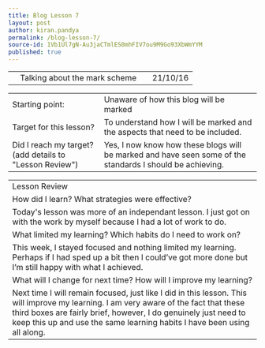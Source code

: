 ```yaml
---
title: Blog Lesson 7
layout: post
author: kiran.pandya
permalink: /blog-lesson-7/
source-id: 1Vb1Ul7gN-Au3jaCTmlES0mhFIV7ou9M9Go93XbWmYYM
published: true
---
```

<table>
  <tr>
    <td></td>
    <td>Talking about the mark scheme </td>
    <td></td>
    <td>21/10/16</td>
  </tr>
</table>


<table>
  <tr>
    <td>Starting point:</td>
    <td>Unaware of how this blog will be marked </td>
  </tr>
  <tr>
    <td>Target for this lesson?</td>
    <td>To understand how I will be marked and the aspects that need to be included. </td>
  </tr>
  <tr>
    <td>Did I reach my target? 
(add details to "Lesson Review")</td>
    <td> Yes, I now know how these blogs will be marked and have seen some of the standards I should be achieving. </td>
  </tr>
</table>


<table>
  <tr>
    <td>Lesson Review</td>
  </tr>
  <tr>
    <td>How did I learn? What strategies were effective? </td>
  </tr>
  <tr>
    <td>Today's lesson was more of an independant lesson. I just got on with the work by myself because I had a lot of work to do.</td>
  </tr>
  <tr>
    <td>What limited my learning? Which habits do I need to work on? </td>
  </tr>
  <tr>
    <td>This week, I stayed focused and nothing limited my learning. Perhaps if I had sped up a bit then I could’ve got more done but I’m still happy with what I achieved.</td>
  </tr>
  <tr>
    <td>What will I change for next time? How will I improve my learning?</td>
  </tr>
  <tr>
    <td>Next time I will remain focused, just like I did in this lesson. This will improve my learning. I am very aware of the fact that these third boxes are fairly brief, however, I do genuinely just need to keep this up and use the same learning habits I have been using all along. </td>
  </tr>
</table>


